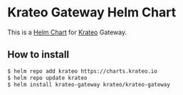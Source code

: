 # Krateo Gateway Helm Chart

This is a [Helm Chart](https://helm.sh/docs/topics/charts/) for [Krateo](https://github.com/krateoplatformops/) Gateway.


## How to install

```sh
$ helm repo add krateo https://charts.krateo.io
$ helm repo update krateo
$ helm install krateo-gateway krateo/krateo-gateway 
```
